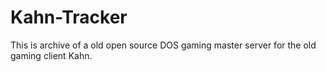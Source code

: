 # Kahn-Tracker
This is archive of a old open source DOS gaming master server for the old gaming client Kahn.
